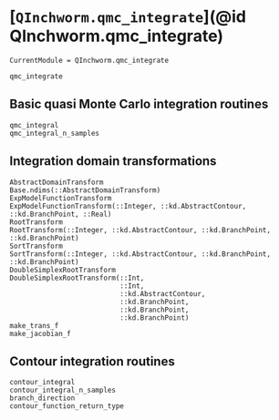 # [`QInchworm.qmc_integrate`](@id QInchworm.qmc_integrate)

```@meta
CurrentModule = QInchworm.qmc_integrate
```
```@docs
qmc_integrate
```

## Basic quasi Monte Carlo integration routines

```@docs
qmc_integral
qmc_integral_n_samples
```

## Integration domain transformations

```@docs
AbstractDomainTransform
Base.ndims(::AbstractDomainTransform)
ExpModelFunctionTransform
ExpModelFunctionTransform(::Integer, ::kd.AbstractContour, ::kd.BranchPoint, ::Real)
RootTransform
RootTransform(::Integer, ::kd.AbstractContour, ::kd.BranchPoint, ::kd.BranchPoint)
SortTransform
SortTransform(::Integer, ::kd.AbstractContour, ::kd.BranchPoint, ::kd.BranchPoint)
DoubleSimplexRootTransform
DoubleSimplexRootTransform(::Int,
                           ::Int,
                           ::kd.AbstractContour,
                           ::kd.BranchPoint,
                           ::kd.BranchPoint,
                           ::kd.BranchPoint)
make_trans_f
make_jacobian_f
```

## Contour integration routines

```@docs
contour_integral
contour_integral_n_samples
branch_direction
contour_function_return_type
```